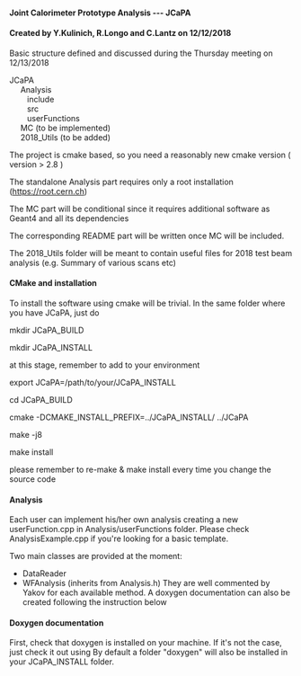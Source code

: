 #### Joint Calorimeter Prototype Analysis --- JCaPA           
#### Created by Y.Kulinich, R.Longo and C.Lantz on 12/12/2018 ####                                                                                                    
                                                                                                                                                 
Basic structure defined and discussed during the Thursday meeting on 12/13/2018 

JCaPA   
     Analysis   
        include    
        src   
        userFunctions   
     MC (to be implemented)    
     2018_Utils (to be added)    

The project is cmake based, so you need a reasonably new cmake version ( version > 2.8 )

The standalone Analysis part requires only a root installation (https://root.cern.ch)

The MC part will be conditional since it requires additional software as Geant4 and all its dependencies

The corresponding README part will be written once MC will be included. 

The 2018_Utils folder will be meant to contain useful files for 2018 test beam analysis (e.g. Summary of various scans etc)

#### CMake and installation ####
To install the software using cmake will be trivial. 
In the same folder where you have JCaPA, just do

mkdir JCaPA_BUILD

mkdir JCaPA_INSTALL 

at this stage, remember to add to your environment

export JCaPA=/path/to/your/JCaPA_INSTALL

cd JCaPA_BUILD

cmake -DCMAKE_INSTALL_PREFIX=../JCaPA_INSTALL/ ../JCaPA

make -j8 

make install 

please remember to re-make & make install every time you change the source code 

#### Analysis ####
Each user can implement his/her own analysis creating a new userFunction.cpp in Analysis/userFunctions folder. 
Please check AnalysisExample.cpp if you're looking for a basic template. 

Two main classes are provided at the moment: 
- DataReader 
- WFAnalysis (inherits from Analysis.h)
They are well commented by Yakov for each available method. 
A doxygen documentation can also be created following the instruction below 

#### Doxygen documentation ####
First, check that doxygen is installed on your machine. 
If it's not the case, just check it out using 
By default a folder "doxygen" will also be installed in your JCaPA_INSTALL folder. 


 

